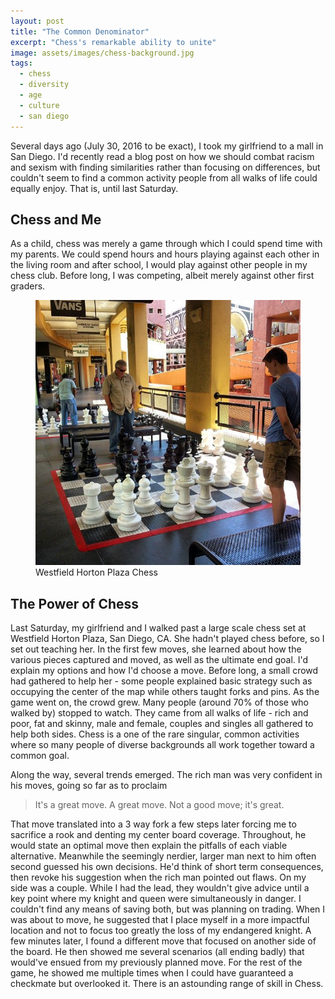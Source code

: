 ```yaml
---
layout: post
title: "The Common Denominator"
excerpt: "Chess's remarkable ability to unite"
image: assets/images/chess-background.jpg
tags: 
  - chess
  - diversity
  - age
  - culture 
  - san diego
---
```


Several days ago (July 30, 2016 to be exact), I took my girlfriend to a mall in San Diego. I'd recently read a blog post on how we should combat racism and sexism with finding
similarities rather than focusing on differences, but couldn't seem to find a common activity people from all walks of life could equally enjoy. That is, until last Saturday. 

## Chess and Me

As a child, chess was merely a game through which I could spend time with my parents. We could spend hours and hours playing against each other in the living room and
after school, I would play against other people in my chess club. Before long, I was competing, albeit merely against other first graders. 

<figure class="align-center">
  <img src="/assets/images/sd-chess.jpg" alt="Westfield Horton Plaza Chess">
  <figcaption>Westfield Horton Plaza Chess</figcaption>
</figure> 

## The Power of Chess

Last Saturday, my girlfriend and I walked past a large scale chess set at Westfield Horton Plaza, San Diego, CA. She hadn't played chess before, so I set out teaching her. 
In the first few moves, she learned about how the various pieces captured and moved, as well as the ultimate end goal. I'd explain my options and how I'd choose a move. 
Before long, a small crowd had gathered to help her - some people explained basic strategy such as occupying the center of the map while others taught forks and pins. 
As the game went on, the crowd grew. Many people (around 70% of those who walked by) stopped to watch. They came from all walks of life - rich and poor, fat and skinny, male and female, couples and singles all gathered to 
help both sides. Chess is a one of the rare singular, common activities where so many people of diverse backgrounds all work together toward a common goal.

Along the way, several trends emerged. The rich man was very confident in his moves, going so far as to proclaim

> It's a great move. A great move. Not a good move; it's great. 

That move translated into a 3 way fork a few steps later forcing me to sacrifice a rook and denting my center board coverage. Throughout, he would state an optimal move then
explain the pitfalls of each viable alternative. Meanwhile the seemingly nerdier, larger man next to him often second guessed his own decisions. He'd think of short term consequences, then revoke his suggestion when the rich man pointed out flaws. 
On my side was a couple. While I had the lead, they wouldn't give advice until a key point where my knight and queen were simultaneously in danger. I couldn't find any means of
saving both, but was planning on trading. When I was about to move, he suggested that I place myself in a more impactful location and not to focus too greatly the loss of my endangered knight. 
A few minutes later, I found a different move that focused on another side of the board. He then showed me several scenarios (all ending badly) that would've ensued from my previously planned move. 
For the rest of the game, he showed me multiple times when I could have guaranteed a checkmate but overlooked it. There is an astounding range of skill in Chess.
